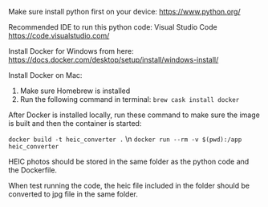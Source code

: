Make sure install python first on your device:
https://www.python.org/

Recommended IDE to run this python code:
Visual Studio Code
https://code.visualstudio.com/

Install Docker for Windows from here:
https://docs.docker.com/desktop/setup/install/windows-install/

Install Docker on Mac:
1. Make sure Homebrew is installed
2. Run the following command in terminal: ```brew cask install docker```

After Docker is installed locally, run these command to make sure the image is built and then the container is started:

```docker build -t heic_converter .``` \n
```docker run --rm -v $(pwd):/app heic_converter```

HEIC photos should be stored in the same folder as the python code and the Dockerfile.

When test running the code, the heic file included in the folder should be converted to jpg file in the same folder.

